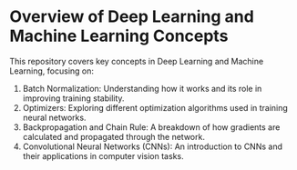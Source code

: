 # Overview of Deep Learning and Machine Learning Concepts

This repository covers key concepts in Deep Learning and Machine Learning, focusing on:

1. Batch Normalization: Understanding how it works and its role in improving training stability.
2. Optimizers: Exploring different optimization algorithms used in training neural networks.
3. Backpropagation and Chain Rule: A breakdown of how gradients are calculated and propagated through the network.
4. Convolutional Neural Networks (CNNs): An introduction to CNNs and their applications in computer vision tasks.
